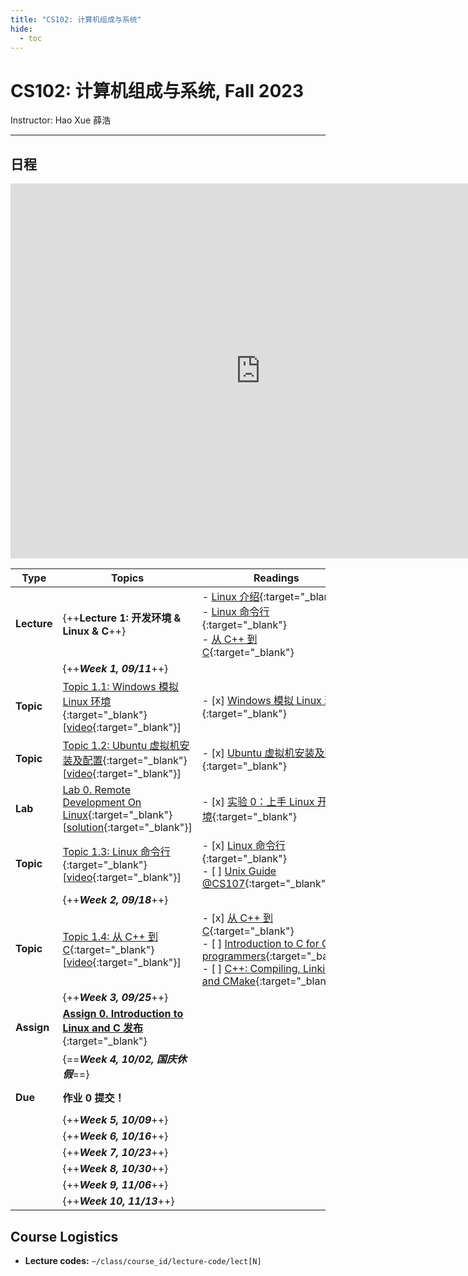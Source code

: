 ```yaml
---
title: "CS102: 计算机组成与系统"
hide:
  - toc
---
```


# CS102: 计算机组成与系统, Fall 2023

Instructor: Hao Xue 薛浩

---

## 日程

<iframe src="https://calendar.google.com/calendar/embed?src=09564b9ff3a1b8d2530847ef363ede525f8759a5339bc9fb1d6050fbded63858%40group.calendar.google.com&ctz=Asia%2FTaipei" style="border: 0" width="800" height="600" frameborder="0" scrolling="no"></iframe>

| Type        | Topics                                                       | Readings                                                     | Date      |
| ----------- | ------------------------------------------------------------ | ------------------------------------------------------------ | --------- |
| **Lecture** | {++**Lecture 1: 开发环境 & Linux & C**++}                    | - [Linux 介绍](https://cs102.stickmind.com/reader/topic_0/linux_intro.html){:target="_blank"}<br />- [Linux 命令行](https://cs102.stickmind.com/reader/topic_0/linux_command.html){:target="_blank"}<br />- [从 C++ 到 C](https://cs102.stickmind.com/reader/topic_0/from_cxx_to_c.html){:target="_blank"} | 09/11 Mon |
|             | {++***Week 1, 09/11***++}                                    |                                                              |           |
| **Topic**   | [Topic 1.1: Windows 模拟 Linux 环境](./lects/letc1/topic1-1/){:target="_blank"}<br />[[video](https://www.cctalk.com/v/16944381771610){:target="_blank"}] | - [x] [Windows 模拟 Linux 环境](https://cs102.stickmind.com/reader/topic_0/linux_on_windows.html){:target="_blank"} | 09/11 Mon |
| **Topic**   | [Topic 1.2: Ubuntu 虚拟机安装及配置](./lects/letc1/topic1-2/){:target="_blank"}<br />[[video](https://www.cctalk.com/v/16945286623380){:target="_blank"}] | - [x] [Ubuntu 虚拟机安装及配置](https://cs102.stickmind.com/reader/topic_0/linux_virtual_box.html){:target="_blank"} | 09/12 Tue |
| **Lab**     | [Lab 0. Remote Development On Linux](https://cs102.stickmind.com/labs/lab_0_handout){:target="_blank"}<br />[[solution](./labs/0/lab0/){:target="_blank"}] | - [x] [实验 0：上手 Linux 开发环境](https://cs102.stickmind.com/reader/topic_0/lab_0.html){:target="_blank"} | 09/13 Wed |
| **Topic**   | [Topic 1.3: Linux 命令行](./lects/letc1/topic1-3/){:target="_blank"}<br />[[video](https://www.cctalk.com/v/16948356294154){:target="_blank"}] | - [x] [Linux 命令行](https://cs102.stickmind.com/reader/topic_0/linux_command.html){:target="_blank"}<br />- [ ] [Unix Guide @CS107](https://web.stanford.edu/class/archive/cs/cs107/cs107.1238/resources/unix.html){:target="_blank"} | 09/15 Fri |
|             | {++***Week 2, 09/18***++}                                    |                                                              |           |
| **Topic**   | [Topic 1.4: 从 C++ 到 C](./lects/letc1/topic1-4/){:target="_blank"}<br />[[video](https://www.cctalk.com/v/16951733143976){:target="_blank"}] | - [x] [从 C++ 到 C](https://cs102.stickmind.com/reader/topic_0/from_cxx_to_c.html){:target="_blank"}<br />- [ ] [Introduction to C for C++ programmers](https://www2.lawrence.edu/fast/GREGGJ/CMSC480/intro/C.html){:target="_balnk"}<br />- [ ] [C++: Compiling, Linking, and CMake](https://courses.grainger.illinois.edu/cs126/sp2020/notes/cmake/){:target="_blank"} | 09/19 Tue |
|             | {++***Week 3, 09/25***++}                                    |                                                              |           |
| **Assign**  | [**Assign 0. Introduction to Linux and C 发布**](https://cs102.stickmind.com/assignments/assign_0_handout){:target="_blank"} |                                                              |           |
|             | {==***Week 4, 10/02, 国庆休假***==}                          |                                                              |           |
| **Due**     | **作业 0 提交！**                                            |                                                              | 10/03 Tue |
|             | {++***Week 5, 10/09***++}                                    |                                                              |           |
|             | {++***Week 6, 10/16***++}                                    |                                                              |           |
|             | {++***Week 7, 10/23***++}                                    |                                                              |           |
|             | {++***Week 8, 10/30***++}                                    |                                                              |           |
|             | {++***Week 9, 11/06***++}                                    |                                                              |           |
|             | {++***Week 10, 11/13***++}                                   |                                                              |           |

## Course Logistics

-   **Lecture codes:** `~/class/course_id/lecture-code/lect[N]`
